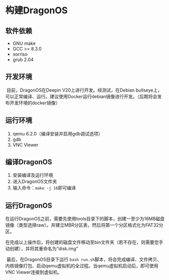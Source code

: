 # 构建DragonOS

## 软件依赖

- GNU make
- GCC >= 8.3.0
- xorriso
- grub 2.04

## 开发环境

​	目前，DragonOS在Deepin V20上进行开发。经测试，在Debian bullseye上，可以正常编译、运行。建议使用Docker运行debian镜像进行开发。（后期将会发布开发环境的docker镜像）

## 运行环境

1. qemu 6.2.0（编译安装并启用gdb调试选项）
2. gdb
3. VNC Viewer

## 编译DragonOS

1. 安装编译及运行环境
2. 进入DragonOS文件夹
3. 输入命令：`make -j 16`即可编译

## 运行DragonOS

​	在运行DragonOS之前，需要先使用tools目录下的脚本，创建一至少为16MB磁盘镜像（类型选择raw）。并建立MBR分区表，然后将第一个分区格式化为FAT32分区。

​	在完成以上操作后，将创建的磁盘文件移动至bin文件夹（若不存在，则需要您手动创建），并将其重命名为“disk.img”

​	最后，在DragonOS目录下运行 `bash run.sh`脚本，将会完成编译、文件拷贝、内核镜像打包、启动qemu虚拟机的全过程。当qemu虚拟机启动后，即可使用VNC Viewer连接到虚拟机。